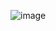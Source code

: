 
![image](https://user-images.githubusercontent.com/74129445/143242253-bad99d57-2fb9-44fe-af3f-f386d5bbbda5.png)  

